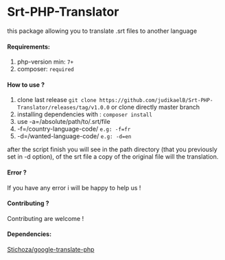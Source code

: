 # Srt-PHP-Translator
this package allowing you to translate .srt files to another language

#### Requirements:
1. php-version min: `7+`
2. composer: `required`

#### How to use ?
1. clone last release `git clone https://github.com/judikaelB/Srt-PHP-Translator/releases/tag/v1.0.0` or clone directly master branch
2. installing dependencies with : ` composer install `
3. use -a=/absolute/path/to/.srt/file 
4. -f=/country-language-code/ `e.g: -f=fr`
5. -d=/wanted-language-code/ `e.g: -d=en`

after the script finish you will see in the path directory (that you previously set in -d option), of the srt file a copy of the original file will the translation.

#### Error ?
If you have any error i will be happy to help us !

#### Contributing ?
Contributing are welcome !

#### Dependencies:
[Stichoza/google-translate-php ](https://github.com/Stichoza/google-translate-php)  